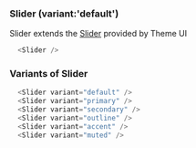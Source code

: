 ### Slider (variant:'default')

Slider extends the [Slider](https://theme-ui.com/components/slider) provided by Theme UI

```js
  <Slider />
```

### Variants of Slider

```js
  <Slider variant="default" />
  <Slider variant="primary" />
  <Slider variant="secondary" />
  <Slider variant="outline" />
  <Slider variant="accent" />
  <Slider variant="muted" />
```
